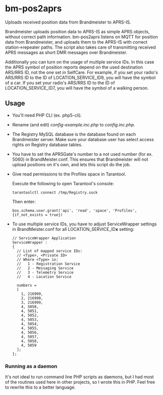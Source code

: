 # bm-pos2aprs

Uploads received position data from Brandmeister to APRS-IS.

Brandmeister uploads position data to APRS-IS as simple APRS objects, without
correct path information. bm-pos2aprs listens on MQTT for position data from
Brandmeister, and uploads them to the APRS-IS with correct station->repeater
paths. The script also takes care of transmitting received APRS messages as
short DMR messages over Brandmeister.

Additionally you can turn on the usage of multiple service IDs. In this case
the APRS symbol of position reports depend on the used destination ARS/RRS ID,
not the one set in SelfCare. For example, if you set your radio's ARS/RRS ID
to the ID of LOCATION_SERVICE_ID9, you will have the symbol of a car.
If you set your radio's ARS/RRS ID to the ID of LOCATION_SERVICE_ID7,
you will have the symbol of a walking person.

## Usage

- You'll need PHP CLI (ex. php5-cli).
- Rename (and edit) *config-example.inc.php* to *config.inc.php*.
- The Registry MySQL database is the database found on each Brandmeister server.
  Make sure your database user has select access rights on Registry database tables.
- You have to set the APRSGate's number to a not used number (for ex. 5060) in
  BrandMeister.conf. This ensures that Brandmeister will not upload positions on
  it's own, and lets this script do the job.
- Give read permissions to the Profiles space in Tarantool.

  Execute the following to open Tarantool's console:
  ```
  tarantoolctl connect /tmp/Registry.sock
  ```

  Then enter:
  ```
  box.schema.user.grant('api', 'read', 'space', 'Profiles',{if_not_exists = true})
  ```

- To use multiple service IDs, you have to adjust ServiceWrapper settings in
  BrandMeister.conf for all LOCATION_SERVICE_ID**x** setting:

  ```
  // ServiceWrapper Application
  ServiceWrapper :
  {
    // List of mapped service IDs:
    // <Type>, <Private ID>
    // Where <Type> in:
    //   1 - Registration Service
    //   2 - Messaging Service
    //   3 - Telemetry Service
    //   4 - Location Service

    numbers =
    [
      1, 216999,
      2, 216990,
      3, 216999,
      4, 5050,
      4, 5051,
      4, 5052,
      4, 5053,
      4, 5054,
      4, 5055,
      4, 5056,
      4, 5057,
      4, 5058,
      4, 5059
    ];
  };
  ```

### Running as a daemon

It's not ideal to run command line PHP scripts as daemons, but I had most of
the routines used here in other projects, so I wrote this in PHP. Feel free
to rewrite this to a better language.
